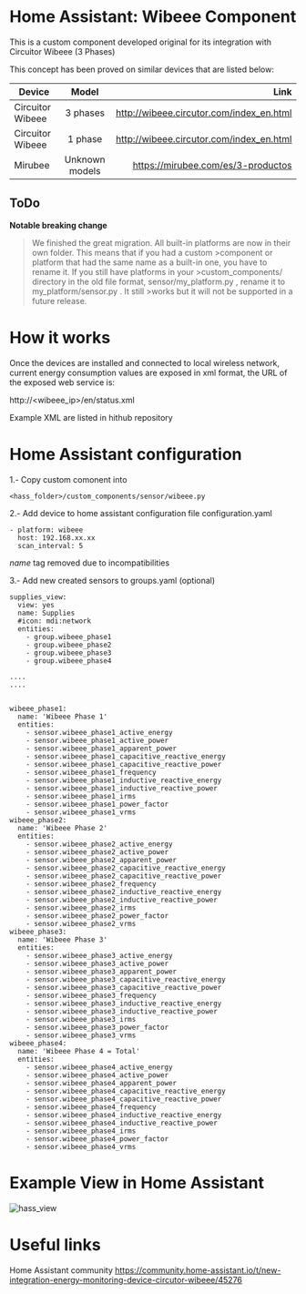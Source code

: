 # Home Assistant: Wibeee Component

This is a custom component developed original for its integration with Circuitor Wibeee (3 Phases)

This concept has been proved on similar devices that are listed below:

| Device        | Model           | Link  |
| ------------- |:-------------:| -----:|
|Circuitor Wibeee| 3 phases | http://wibeee.circutor.com/index_en.html |
|Circuitor Wibeee| 1 phase |  http://wibeee.circutor.com/index_en.html  |
|Mirubee| Unknown models |  https://mirubee.com/es/3-productos |

## ToDo


**Notable breaking change**
>
>We finished the great migration. All built-in platforms are now in their own folder. This means that if you had a custom >component or platform that had the same name as a built-in one, you have to rename it. If you still have platforms in your >custom_components/ directory in the old file format, sensor/my_platform.py , rename it to my_platform/sensor.py . It still >works but it will not be supported in a future release.
>


# How it works

Once the devices are installed and connected to local wireless network, current energy consumption values are exposed in xml format, the URL of the exposed web service is:

http://<wibeee_ip>/en/status.xml

Example XML are listed in hithub repository

# Home Assistant configuration

1.- Copy custom comonent into 
```
<hass_folder>/custom_components/sensor/wibeee.py
```

2.- Add device to home assistant configuration file configuration.yaml

```
- platform: wibeee
  host: 192.168.xx.xx
  scan_interval: 5
```
*name* tag removed due to incompatibilities

3.- Add new created sensors to groups.yaml (optional)

```
supplies_view:
  view: yes
  name: Supplies
  #icon: mdi:network
  entities:
    - group.wibeee_phase1
    - group.wibeee_phase2
    - group.wibeee_phase3
    - group.wibeee_phase4

....
....


wibeee_phase1:
  name: 'Wibeee Phase 1'
  entities:
    - sensor.wibeee_phase1_active_energy
    - sensor.wibeee_phase1_active_power
    - sensor.wibeee_phase1_apparent_power
    - sensor.wibeee_phase1_capacitive_reactive_energy
    - sensor.wibeee_phase1_capacitive_reactive_power
    - sensor.wibeee_phase1_frequency
    - sensor.wibeee_phase1_inductive_reactive_energy
    - sensor.wibeee_phase1_inductive_reactive_power
    - sensor.wibeee_phase1_irms
    - sensor.wibeee_phase1_power_factor
    - sensor.wibeee_phase1_vrms
wibeee_phase2:
  name: 'Wibeee Phase 2'
  entities:
    - sensor.wibeee_phase2_active_energy
    - sensor.wibeee_phase2_active_power
    - sensor.wibeee_phase2_apparent_power
    - sensor.wibeee_phase2_capacitive_reactive_energy
    - sensor.wibeee_phase2_capacitive_reactive_power
    - sensor.wibeee_phase2_frequency
    - sensor.wibeee_phase2_inductive_reactive_energy
    - sensor.wibeee_phase2_inductive_reactive_power
    - sensor.wibeee_phase2_irms
    - sensor.wibeee_phase2_power_factor
    - sensor.wibeee_phase2_vrms
wibeee_phase3:
  name: 'Wibeee Phase 3'
  entities:
    - sensor.wibeee_phase3_active_energy
    - sensor.wibeee_phase3_active_power
    - sensor.wibeee_phase3_apparent_power
    - sensor.wibeee_phase3_capacitive_reactive_energy
    - sensor.wibeee_phase3_capacitive_reactive_power
    - sensor.wibeee_phase3_frequency
    - sensor.wibeee_phase3_inductive_reactive_energy
    - sensor.wibeee_phase3_inductive_reactive_power
    - sensor.wibeee_phase3_irms
    - sensor.wibeee_phase3_power_factor
    - sensor.wibeee_phase3_vrms
wibeee_phase4:
  name: 'Wibeee Phase 4 = Total'
  entities:
    - sensor.wibeee_phase4_active_energy
    - sensor.wibeee_phase4_active_power
    - sensor.wibeee_phase4_apparent_power
    - sensor.wibeee_phase4_capacitive_reactive_energy
    - sensor.wibeee_phase4_capacitive_reactive_power
    - sensor.wibeee_phase4_frequency
    - sensor.wibeee_phase4_inductive_reactive_energy
    - sensor.wibeee_phase4_inductive_reactive_power
    - sensor.wibeee_phase4_irms
    - sensor.wibeee_phase4_power_factor
    - sensor.wibeee_phase4_vrms
```

# Example View in Home Assistant


![hass_view](https://community-home-assistant-assets.s3.dualstack.us-west-2.amazonaws.com/original/3X/8/4/84825f0d8c1653e37be87c0ed4fa68d4832c8bc0.png "Example View in Home Assistant")



# Useful links

Home Assistant community
https://community.home-assistant.io/t/new-integration-energy-monitoring-device-circutor-wibeee/45276
